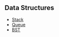 ## Data Structures

- [Stack](https://github.com/dgharsallah/algorithms-data-structures/blob/master/data%20structures/Stack.cpp)
- [Queue](https://github.com/dgharsallah/algorithms-data-structures/blob/master/data%20structures/Queue.cpp)
- [BST](https://github.com/dgharsallah/algorithms-data-structures/blob/master/data%20structures/BST.cpp)
